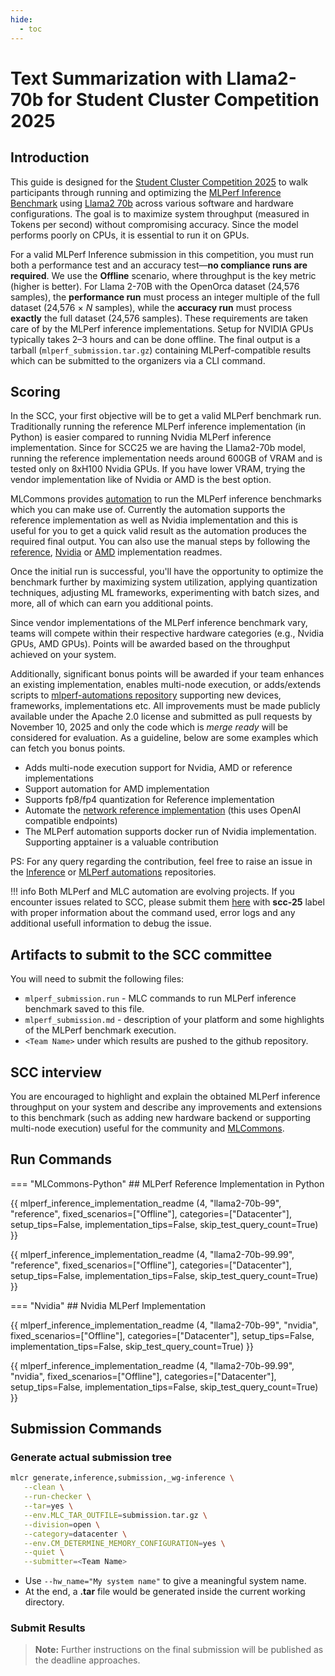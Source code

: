 ```yaml
---
hide:
  - toc
---
```


# Text Summarization with Llama2-70b for Student Cluster Competition 2025

## Introduction

This guide is designed for the [Student Cluster Competition 2025](https://sc25.supercomputing.org/students/student-cluster-competition/) to walk participants through running and optimizing the [MLPerf Inference Benchmark](https://arxiv.org/abs/1911.02549) using [Llama2 70b](https://github.com/mlcommons/inference/tree/master/language/llama2-70b) across various software and hardware configurations. The goal is to maximize system throughput (measured in Tokens per second) without compromising accuracy. Since the model performs poorly on CPUs, it is essential to run it on GPUs.

For a valid MLPerf Inference submission in this competition, you must run both a performance test and an accuracy test—**no compliance runs are required**. We use the **Offline** scenario, where throughput is the key metric (higher is better). For Llama 2-70B with the OpenOrca dataset (24,576 samples), the **performance run** must process an integer multiple of the full dataset (24,576 × *N* samples), while the **accuracy run** must process **exactly** the full dataset (24,576 samples). These requirements are taken care of by the MLPerf inference implementations. Setup for NVIDIA GPUs typically takes 2–3 hours and can be done offline. The final output is a tarball (`mlperf_submission.tar.gz`) containing MLPerf-compatible results which can be submitted to the organizers via a CLI command.

## Scoring

In the SCC, your first objective will be to get a valid MLPerf benchmark run. Traditionally running the reference MLPerf inference implementation (in Python) is easier compared to running Nvidia MLPerf inference implementation. Since for SCC25 we are having the Llama2-70b model, running the reference implementation needs around 600GB of VRAM and is tested only on 8xH100 Nvidia GPUs. If you have lower VRAM, trying the vendor implementation like of Nvidia or AMD is the best option.  

MLCommons provides [automation](https://github.com/mlcommons/mlperf-automations/) to run the MLPerf inference benchmarks which you can make use of. Currently the automation supports the reference implementation as well as Nvidia implementation and this is useful for you to get a quick valid result as the automation produces the required final output. You can also use the manual steps by following the [reference](https://github.com/mlcommons/inference/tree/master/language/llama2-70b), [Nvidia](https://github.com/mlcommons/inference_results_v5.0/tree/main/closed/NVIDIA) or [AMD](https://github.com/mlcommons/inference_results_v5.0/tree/main/closed/AMD) implementation readmes.

Once the initial run is successful, you'll have the opportunity to optimize the benchmark further by maximizing system utilization, applying quantization techniques, adjusting ML frameworks, experimenting with batch sizes, and more, all of which can earn you additional points.

Since vendor implementations of the MLPerf inference benchmark vary, teams will compete within their respective hardware categories (e.g., Nvidia GPUs, AMD GPUs). Points will be awarded based on the throughput achieved on your system.

Additionally, significant bonus points will be awarded if your team enhances an existing implementation, enables multi-node execution, or adds/extends scripts to [mlperf-automations repository](https://github.com/mlcommons/mlperf-automations/tree/dev/script) supporting new devices, frameworks, implementations etc. All improvements must be made publicly available under the Apache 2.0 license and submitted as pull requests by November 10, 2025 and only the code which is *merge ready* will be considered for evaluation. As a guideline, below are some examples which can fetch you bonus points. 

* Adds multi-node execution support for Nvidia, AMD or reference implementations
* Support automation for AMD implementation
* Supports fp8/fp4 quantization for Reference implementation
* Automate the [network reference implementation](https://github.com/mlcommons/inference/blob/master/language/llama2-70b/SUT_API.py) (this uses OpenAI compatible endpoints)
* The MLPerf automation supports docker run of Nvidia implementation. Supporting apptainer is a valuable contribution

PS: For any query regarding the contribution, feel free to raise an issue in the [Inference](https://github.com/mlcommons/inference) or [MLPerf automations](https://github.com/mlcommons/mlperf-automations) repositories.

!!! info
    Both MLPerf and MLC automation are evolving projects.
    If you encounter issues related to SCC, please submit them [here](https://github.com/mlcommons/inference/issues) with **scc-25** label
    with proper information about the command used, error logs and any additional usefull information to debug the issue.

## Artifacts to submit to the SCC committee

You will need to submit the following files:

* `mlperf_submission.run` - MLC commands to run MLPerf inference benchmark saved to this file.
* `mlperf_submission.md` - description of your platform and some highlights of the MLPerf benchmark execution.
* `<Team Name>` under which results are pushed to the github repository. 


## SCC interview

You are encouraged to highlight and explain the obtained MLPerf inference throughput on your system
and describe any improvements and extensions to this benchmark (such as adding new hardware backend
or supporting multi-node execution) useful for the community and [MLCommons](https://mlcommons.org).

## Run Commands

=== "MLCommons-Python"
    ## MLPerf Reference Implementation in Python
    
{{ mlperf_inference_implementation_readme (4, "llama2-70b-99", "reference", fixed_scenarios=["Offline"], categories=["Datacenter"], setup_tips=False, implementation_tips=False, skip_test_query_count=True) }}

{{ mlperf_inference_implementation_readme (4, "llama2-70b-99.99", "reference", fixed_scenarios=["Offline"], categories=["Datacenter"], setup_tips=False, implementation_tips=False, skip_test_query_count=True) }}

=== "Nvidia"
    ## Nvidia MLPerf Implementation

{{ mlperf_inference_implementation_readme (4, "llama2-70b-99", "nvidia", fixed_scenarios=["Offline"], categories=["Datacenter"], setup_tips=False, implementation_tips=False, skip_test_query_count=True) }}

{{ mlperf_inference_implementation_readme (4, "llama2-70b-99.99", "nvidia", fixed_scenarios=["Offline"], categories=["Datacenter"], setup_tips=False, implementation_tips=False, skip_test_query_count=True) }}

## Submission Commands

### Generate actual submission tree


```bash
mlcr generate,inference,submission,_wg-inference \
   --clean \
   --run-checker \
   --tar=yes \
   --env.MLC_TAR_OUTFILE=submission.tar.gz \
   --division=open \
   --category=datacenter \
   --env.CM_DETERMINE_MEMORY_CONFIGURATION=yes \
   --quiet \
   --submitter=<Team Name>
```

* Use `--hw_name="My system name"` to give a meaningful system name.
* At the end, a **.tar** file would be generated inside the current working directory.

### Submit Results

> **Note:**
Further instructions on the final submission will be published as the deadline approaches.

<!-- Fork the `mlperf-inference-results-scc25` branch of the repository URL at [mlperf-automations](https://github.com/mlcommons/mlperf-automations). 

Run the following command after **replacing `--repo_url` with your GitHub fork URL**.

```bash
mlcr push,github,mlperf,inference,submission \
   --repo_url=https://github.com/<myfork>/mlperf-automations \
   --repo_branch=mlperf-inference-results-scc25 \
   --commit_message="Results on system <HW Name>" \
   --quiet
```

Once uploaded give a Pull Request to the origin repository. Github action will be running there and once 
finished you can see your submitted results at [https://docs.mlcommons.org/mlperf-automations](https://docs.mlcommons.org/mlperf-automations). -->
